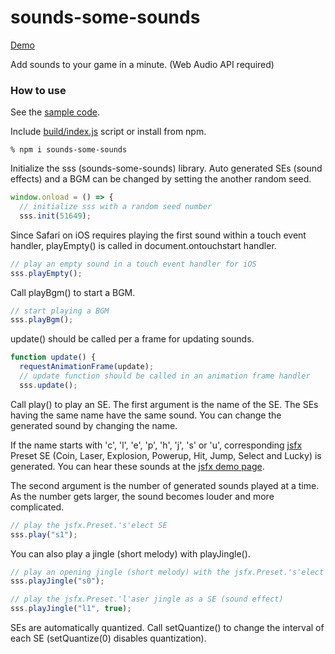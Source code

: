# sounds-some-sounds

[Demo](https://abagames.github.io/sounds-some-sounds/index.html?rects)

Add sounds to your game in a minute. (Web Audio API required)

### How to use

See the [sample code](https://github.com/abagames/sounds-some-sounds/blob/master/src/samples/rects.ts).

Include [build/index.js](https://github.com/abagames/sounds-some-sounds/blob/master/build/index.js) script or install from npm.

```
% npm i sounds-some-sounds
```

Initialize the sss (sounds-some-sounds) library.
Auto generated SEs (sound effects) and a BGM can be changed by setting the another random seed.

```js
window.onload = () => {
  // initialize sss with a random seed number
  sss.init(51649);  
```

Since Safari on iOS requires playing the first sound within a touch event handler,
playEmpty() is called in document.ontouchstart handler.

```js
// play an empty sound in a touch event handler for iOS
sss.playEmpty();
```

Call playBgm() to start a BGM.

```js
// start playing a BGM
sss.playBgm();
```

update() should be called per a frame for updating sounds.

```js
function update() {
  requestAnimationFrame(update);
  // update function should be called in an animation frame handler
  sss.update();
```

Call play() to play an SE. The first argument is the name of the SE.
The SEs having the same name have the same sound.
You can change the generated sound by changing the name.

If the name starts with 'c', 'l', 'e', 'p', 'h', 'j', 's' or 'u',
corresponding [jsfx](https://github.com/loov/jsfx) Preset SE
(Coin, Laser, Explosion, Powerup, Hit, Jump, Select and Lucky) is generated.
You can hear these sounds at the [jsfx demo page](http://loov.io/jsfx/).

The second argument is the number of generated sounds played at a time.
As the number gets larger, the sound becomes louder and more complicated.

```js
// play the jsfx.Preset.'s'elect SE
sss.play("s1");
```

You can also play a jingle (short melody) with playJingle().

```js
// play an opening jingle (short melody) with the jsfx.Preset.'s'elect
sss.playJingle("s0");
```

```js
// play the jsfx.Preset.'l'aser jingle as a SE (sound effect)
sss.playJingle("l1", true);
```

SEs are automatically quantized. Call setQuantize() to change the interval of
each SE (setQuantize(0) disables quantization).
